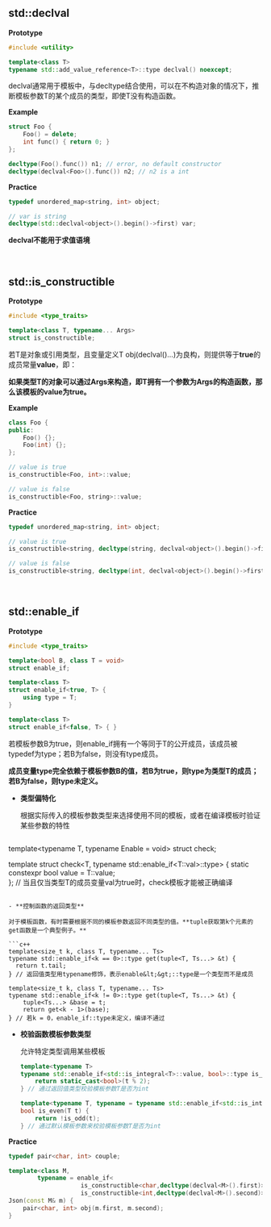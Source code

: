 ## std::declval

**Prototype**

```c++
#include <utility>

template<class T>
typename std::add_value_reference<T>::type declval() noexcept;
```

declval通常用于模板中，与decltype结合使用，可以在不构造对象的情况下，推断模板参数T的某个成员的类型，即使T没有构造函数。

**Example**

```c++
struct Foo {
    Foo() = delete;
    int func() { return 0; }
};

decltype(Foo().func()) n1; // error, no default constructor
decltype(declval<Foo>().func()) n2; // n2 is a int
```

**Practice**

```c++
typedef unordered_map<string, int> object;

// var is string
decltype(std::declval<object>().begin()->first) var;
```

**declval不能用于求值语境**

<br>

## std::is_constructible

**Prototype**

```c++
#include <type_traits>

template<class T, typename... Args>
struct is_constructible;
```

若T是对象或引用类型，且变量定义T obj(declval<Args>()...)为良构，则提供等于**true**的成员常量**value**，即：

**如果类型T的对象可以通过Args来构造，即T拥有一个参数为Args的构造函数，那么该模板的value为true。**

**Example**

```c++
class Foo {
public:
    Foo() {};
    Foo(int) {};
};

// value is true
is_constructible<Foo, int>::value;

// value is false
is_constructible<Foo, string>::value;
```

**Practice**

```c++
typedef unordered_map<string, int> object;

// value is true
is_constructible<string, decltype(string, declval<object>().begin()->first)>::value;

// value is false
is_constructible<string, decltype(int, declval<object>().begin()->first)::value;
```

<br>

## std::enable_if

**Prototype**

```c++
#include <type_traits>

template<bool B, class T = void>
struct enable_if;

template<class T>
struct enable_if<true, T> {
    using type = T;
}

template<class T>
struct enable_if<false, T> { }
```

若模板参数B为true，则enable_if拥有一个等同于T的公开成员，该成员被typedef为type；若B为false，则没有type成员。

**成员变量type完全依赖于模板参数B的值，若B为true，则type为类型T的成员；若B为false，则type未定义。**

- **类型偏特化**

  根据实际传入的模板参数类型来选择使用不同的模板，或者在编译模板时验证某些参数的特性

  ```c++
template<typename T, typename Enable = void>
  struct check;

  template<typename T>
struct check<T, typename std::enable_if<T::val>::type> {
  	static constexpr bool value = T::value;  
}; // 当且仅当类型T的成员变量val为true时，check模板才能被正确编译
  ```

- **控制函数的返回类型**

  对于模板函数，有时需要根据不同的模板参数返回不同类型的值。**tuple获取第k个元素的get函数是一个典型例子。**

  ```c++
template<size_t k, class T, typename... Ts>
  typename std::enable_if<k == 0>::type get(tuple<T, Ts...> &t) {
    return t.tail;
  } // 返回值类型用typename修饰，表示enable&lt;&gt;::type是一个类型而不是成员
  
  template<size_t k, class T, typename... Ts>
  typename std::enable_if<k != 0>::type get(tuple<T, Ts...> &t) {
      tuple<Ts...> &base = t;
      return get<k - 1>(base);
  } // 若k = 0，enable_if::type未定义，编译不通过
  ```

- **校验函数模板参数类型**

  允许特定类型调用某些模板

  ```c++
  template<typename T>
  typename std::enable_if<std::is_integral<T>::value, bool>::type is_odd(T t) {
      return static_cast<bool>(t % 2);
  } // 通过返回值类型校验模板参数T是否为int
  
  template<typename T, typename = typename std::enable_if<std::is_integral<T>::value>::type>
  bool is_even(T t) {
      return !is_odd(t);
  } // 通过默认模板参数来校验模板参数T是否为int
  ```

**Practice**

```c++
typedef pair<char, int> couple;

template<class M, 
		typename = enable_if<
                    is_constructible<char,decltype(declval<M>().first)>::value &&
                    is_constructible<int,decltype(declval<M>().second)>::value>::type>
Json(const M& m) {
    pair<char, int> obj(m.first, m.second);
}
```